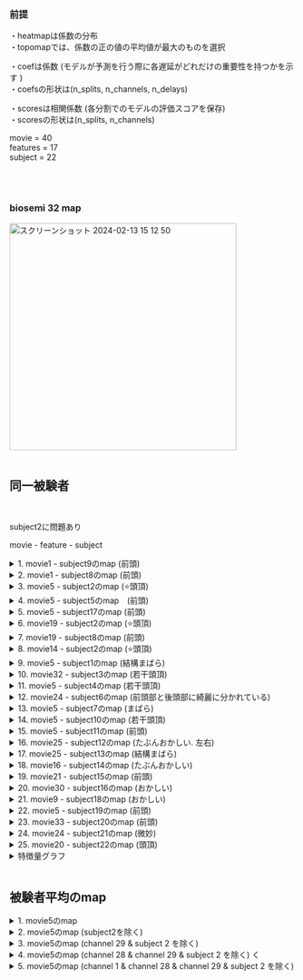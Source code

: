 

### 前提
・heatmapは係数の分布  
・topomapでは、係数の正の値の平均値が最大のものを選択   


・coefは係数 (モデルが予測を行う際に各遅延がどれだけの重要性を持つかを示す )   
・coefsの形状は(n_splits, n_channels, n_delays)  

・scoresは相関係数 (各分割でのモデルの評価スコアを保存)  
・scoresの形状は(n_splits, n_channels)  

movie = 40   
features = 17  
subject = 22    

<br> 

<br> 

### biosemi 32 map

<img width="400" alt="スクリーンショット 2024-02-13 15 12 50" src="https://github.com/am-da/mTRF/assets/112613519/be1350ab-e58a-4ed4-b02f-c6484823bbee">   

<br> 

<br> 


## 同一被験者  

 <br> 
 
subject2に問題あり  

 movie - feature - subject

<details><summary>1. movie1 - subject9のmap (前頭)</summary> 
<img width="906" alt="スクリーンショット 2024-02-27 14 16 31" src="https://github.com/am-da/mTRF/assets/112613519/ef5c019a-e9d4-4bba-8941-b5f89da94737">
</details>
 
 
<details><summary>2. movie1 - subject8のmap (前頭)</summary>

 <br> 
 
1-6-8は特徴量が0であった

<img width="919" alt="スクリーンショット 2024-02-27 14 25 56" src="https://github.com/am-da/mTRF/assets/112613519/466c4c4e-2c09-4ce5-bad4-1a7bd738c318">
</details>


<details><summary>3. movie5 - subject2のmap (⭐️頭頂)</summary>
<img width="893" alt="スクリーンショット 2024-02-27 14 30 58" src="https://github.com/am-da/mTRF/assets/112613519/03a1bb1d-e4f6-4765-a7c0-fdcbb013a729">
</details>


<details><summary>4. movie5 - subject5のmap　(前頭)</summary>
<img width="820" alt="スクリーンショット 2024-02-27 14 33 13" src="https://github.com/am-da/mTRF/assets/112613519/abea8678-f2eb-4fd5-9e97-95efb16f0554">
</details>


<details><summary>5. movie5 - subject17のmap (前頭)</summary>
 <img width="826" alt="スクリーンショット 2024-02-27 14 35 04" src="https://github.com/am-da/mTRF/assets/112613519/8e98c8f3-61bd-4cd7-9b17-997c22c1e85e">
</details>


<details><summary>6. movie19 - subject2のmap (⭐️頭頂)</summary>
<img width="783" alt="スクリーンショット 2024-02-27 14 38 48" src="https://github.com/am-da/mTRF/assets/112613519/ed33f369-294e-4442-8d1c-a2233c343c7f">
</details>


<details><summary>7. movie19 - subject8のmap (前頭)</summary>
<img width="812" alt="スクリーンショット 2024-02-27 14 40 35" src="https://github.com/am-da/mTRF/assets/112613519/ae780622-627f-4f01-84d0-a443ea270e65">
</details>


<details><summary>8. movie14 - subject2のmap (⭐️頭頂)</summary>
<img width="812" alt="スクリーンショット 2024-02-27 14 43 13" src="https://github.com/am-da/mTRF/assets/112613519/4bab7114-2e2f-4bf3-9d9d-cffe384e2da3">
</details>

<details><summary>9. movie5 - subject1のmap (結構まばら)</summary>
<img width="794" alt="スクリーンショット 2024-02-27 14 50 00" src="https://github.com/am-da/mTRF/assets/112613519/5963b9bd-88e6-4b6a-ab26-6ae72972ab6e">
</details>

<details><summary>10. movie32 - subject3のmap (若干頭頂)</summary>
<img width="824" alt="スクリーンショット 2024-02-27 14 53 07" src="https://github.com/am-da/mTRF/assets/112613519/ab65bc28-12c7-4091-82f7-247ddc62a676">
</details>

<details><summary>11. movie5 - subject4のmap (若干頭頂)</summary>
<img width="797" alt="スクリーンショット 2024-02-27 14 55 07" src="https://github.com/am-da/mTRF/assets/112613519/f0388c3b-ef6b-4643-93ef-d01829cdfc37">
</details>

<details><summary>12. movie24 - subject6のmap (前頭部と後頭部に綺麗に分かれている)</summary>
<img width="810" alt="スクリーンショット 2024-02-27 14 58 18" src="https://github.com/am-da/mTRF/assets/112613519/a1899786-d34d-4750-90b4-3bf165265b6d">
</details>

<details><summary>13. movie5 - subject7のmap (まばら)</summary>
<img width="829" alt="スクリーンショット 2024-02-27 15 00 03" src="https://github.com/am-da/mTRF/assets/112613519/0ab6c139-0797-4a07-898c-a5e232d39f9c">
</details>

<details><summary>14. movie5 - subject10のmap (若干頭頂)</summary>
<img width="793" alt="スクリーンショット 2024-02-27 15 02 42" src="https://github.com/am-da/mTRF/assets/112613519/7ce0cca6-76cd-4841-aa06-a317724ac21a">
</details>

<details><summary>15. movie5 - subject11のmap (前頭)</summary>
<img width="806" alt="スクリーンショット 2024-02-27 15 04 38" src="https://github.com/am-da/mTRF/assets/112613519/b96e94b3-bc95-4d35-8bb1-0ac2c3c51a28">
</details>


<details><summary>16. movie25 - subject12のmap (たぶんおかしい. 左右)</summary>
<img width="801" alt="スクリーンショット 2024-02-27 15 09 09" src="https://github.com/am-da/mTRF/assets/112613519/5158b563-bca5-4d72-b809-d6b9965229e2">
</details>


<details><summary>17. movie25 - subject13のmap (結構まばら)</summary>
<img width="797" alt="スクリーンショット 2024-02-27 15 10 54" src="https://github.com/am-da/mTRF/assets/112613519/43040420-318b-49cd-b1aa-4573a2c2ead1">
</details>


<details><summary>18. movie16 - subject14のmap (たぶんおかしい)</summary>
<img width="809" alt="スクリーンショット 2024-02-27 15 12 30" src="https://github.com/am-da/mTRF/assets/112613519/8adeace0-3067-4695-b7bb-aede79786bf6">
</details>


<details><summary>19. movie21 - subject15のmap (前頭)</summary>
<img width="805" alt="スクリーンショット 2024-02-27 15 14 08" src="https://github.com/am-da/mTRF/assets/112613519/0fba9d9e-0ba0-4687-b914-1cab7e49a7b0">
</details>


<details><summary>20. movie30 - subject16のmap (おかしい)</summary>
<img width="775" alt="スクリーンショット 2024-02-27 15 16 15" src="https://github.com/am-da/mTRF/assets/112613519/d203e949-39b9-4ae4-9104-963b5cf2bd57">
</details>

<details><summary>21. movie9 - subject18のmap (おかしい)</summary>
<img width="792" alt="スクリーンショット 2024-02-27 15 18 31" src="https://github.com/am-da/mTRF/assets/112613519/7aff7a12-d7cd-4a85-9796-c96c3225f156">
</details>

<details><summary>22. movie5 - subject19のmap (前頭)</summary>
<img width="807" alt="スクリーンショット 2024-02-27 15 06 36" src="https://github.com/am-da/mTRF/assets/112613519/a525b3b2-41b9-47ad-8617-48dffdaa1cd4">
</details>


<details><summary>23. movie33 - subject20のmap (前頭)</summary>
<img width="837" alt="スクリーンショット 2024-02-27 15 21 40" src="https://github.com/am-da/mTRF/assets/112613519/f29fd787-1630-41ff-b463-a1bf8c57b79d">
</details>


<details><summary>24. movie24 - subject21のmap (微妙)</summary>
<img width="806" alt="スクリーンショット 2024-02-27 15 23 50" src="https://github.com/am-da/mTRF/assets/112613519/f4188813-0525-4d36-a05b-ea6a70cc8ad9">
</details>


<details><summary>25. movie20 - subject22のmap (頭頂)</summary>
<img width="808" alt="スクリーンショット 2024-02-27 15 25 17" src="https://github.com/am-da/mTRF/assets/112613519/ee33f513-3076-457a-a8e1-4b5054ae1ea4">
</details>


<details><summary>特徴量グラフ</summary>
[movie_variance_graph.pdf](https://github.com/am-da/mTRF/files/14415262/movie_variance_graph.pdf)
</details>



 <br> 
 

  

## 被験者平均のmap
 
<details><summary>1. movie5のmap</summary>
 
<br> 

「movie - feature」

<br> 
<img width="1008" alt="スクリーンショット 2024-02-28 6 54 12" src="https://github.com/am-da/mTRF/assets/112613519/549d23e9-4f0e-46b1-b311-0086aa43e25e">
</details>



<details><summary>2. movie5のmap (subject2を除く)</summary>

<br> 
 
<img width="1009" alt="スクリーンショット 2024-02-28 7 05 28" src="https://github.com/am-da/mTRF/assets/112613519/747f411b-ba26-4853-8464-079bed2cea88">
</details>



<details><summary>3. movie5のmap (channel 29 & subject 2 を除く) </summary>

 <br> 
 
<img width="1000" alt="スクリーンショット 2024-02-28 7 18 20" src="https://github.com/am-da/mTRF/assets/112613519/74a2a598-98d8-4b28-b404-75ebe233e59d">

 <br> 

### 参考  

2 と 3

 <br> 
 
<img width="1326" alt="スクリーンショット 2024-02-28 7 19 00" src="https://github.com/am-da/mTRF/assets/112613519/6f1c31f0-4a8c-49cf-b52b-6e6a0dc50b0f">
<img width="1355" alt="スクリーンショット 2024-02-28 7 19 24" src="https://github.com/am-da/mTRF/assets/112613519/47ba2432-7cad-4658-9709-a33e92922e73">
</details>




<details><summary>4. movie5のmap (channel 28 & channel 29 & subject 2 を除く) く</summary>

<img width="927" alt="スクリーンショット 2024-02-28 7 33 08" src="https://github.com/am-da/mTRF/assets/112613519/3d4fd5b7-1155-40d8-b6b3-d16b706ad4e0">


</details>




<details><summary>5. movie5のmap (channel 1 & channel 28 & channel 29 & subject 2 を除く)</summary>



</details>















